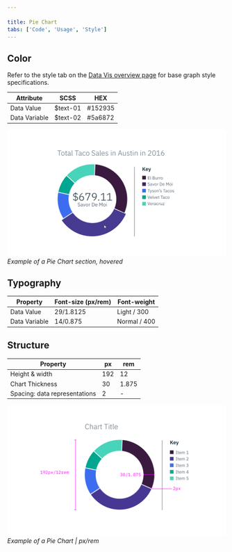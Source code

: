 ```yaml
---

title: Pie Chart
tabs: ['Code', 'Usage', 'Style']
---
```


## Color

Refer to the style tab on the [Data Vis overview page](/data-visualization/overview/style) for base graph style specifications.

| Attribute     | SCSS     | HEX     |
| ------------- | -------- | ------- |
| Data Value    | $text-01 | #152935 |
| Data Variable | $text-02 | #5a6872 |

![Pie Chart hover example](images/style-pie-chart-1.png)
_Example of a Pie Chart section, hovered_

## Typography

| Property      | Font-size (px/rem) | Font-weight  |
| ------------- | ------------------ | ------------ |
| Data Value    | 29/1.8125          | Light / 300  |
| Data Variable | 14/0.875           | Normal / 400 |

## Structure

| Property                      | px  | rem   |
| ----------------------------- | --- | ----- |
| Height & width                | 192 | 12    |
| Chart Thickness               | 30  | 1.875 |
| Spacing: data representations | 2   | -     |

![Pie Chart example](images/style-pie-chart.png)
_Example of a Pie Chart | px/rem_
